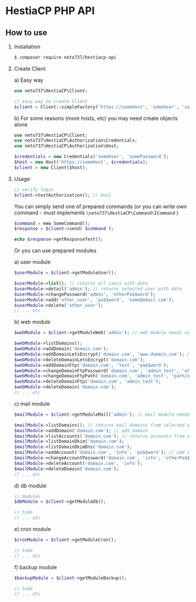 # HestiaCP PHP API


## How to use

1) Installation
	```sh
	$ composer require neto737/hestiacp-api
	```
2) Create Client

	a) Easy way
	```php
	use neto737\HestiaCP\Client;
	
	// easy way to create Client
	$client = Client::simpleFactory('https://someHost', 'someUser', 'somePass');
	```
	
	b) For some reasons (more hosts, etc) you may need create objects alone
	```php
	use neto737\HestiaCP\Client;
	use neto737\HestiaCP\Authorization\Credentials;
	use neto737\HestiaCP\Authorization\Host;
	
	$credentials = new Credentials('someUser', 'somePassword');
	$host = new Host('https://someHost', $credentials);
	$client = new Client($host);
	```
3) Usage
	```php
	// verify login
	$client->testAuthorization(); // bool
	```
	You can simply send one of prepared commands (or you can write own command - must implements `\neto737\HestiaCP\Command\ICommand` )
	```php
	$command = new SomeCommand(); 
	$response = $client->send( $command );

	echo $response->getResponseText();
	```
	Or you can use prepared modules
	
	a) user module
	
	```php
	$userModule = $client->getModuleUser();

	$userModule->list(); // returns all users with data
	$userModule->detail('admin'); // returns selected user with data
	$userModule->changePassword('admin', 'otherPa$$word');
	$userModule->add('other_user', 'pa$$word', 'some@email.com');
	$userModule->delete('other_user');
	// ... etc
	```
	
	b) web module

	```php
	$webModule = $client->getModuleWeb('admin'); // web module needs user

	$webModule->listDomains();
	$webModule->addDomain('domain.com');
	$webModule->addDomainLetsEncrypt('domain.com', 'www.domain.com'); // needs longer timeout
	$webModule->deleteDomainLetsEncrypt('domain.com');
	$webModule->addDomainFtp('domain.com', 'test', 'pa$$word');
	$webModule->changeDomainFtpPassword('domain.com', 'admin_test', 'otherPa$$word');
	$webModule->changeDomainFtpPath('domain.com', 'admin_test', 'path/other');
	$webModule->deleteDomainFtp('domain.com', 'admin_test');
	$webModule->deleteDomain('domain.com');
	// ... etc
	```
	
	c) mail module

	```php
	$mailModule = $client->getModuleMail('admin'); // mail module needs user

	$mailModule->listDomains(); // returns mail domains from selected user
	$mailModule->addDomain('domain.com'); // add domain
	$mailModule->listAccounts('domain.com'); // returns accounts from selected user and domain
	$mailModule->listDomainDkim('domain.com'); 
	$mailModule->listDomainDkimDns('domain.com');
	$mailModule->addAccount('domain.com', 'info', 'pa$$word'); // add info@domain.com account
	$mailModule->changeAccountPassword('domain.com', 'info', 'otherPa$$word'); // change info@domain.com password
	$mailModule->deleteAccount('domain.com', 'info');
	$mailModule->deleteDomain('domain.com');
	// ... etc
	```
	
	d) db module

	```php
	// modules
	$dbModule = $client->getModuleDb(); 

	// todo
	// ... etc
	```
	
	e) cron module

	```php
	$cronModule = $client->getModuleCron(); 

	// todo
	// ... etc
	```
	
	f) backup module

	```php
	$backupModule = $client->getModuleBackup(); 

	// todo
	// ... etc
	```